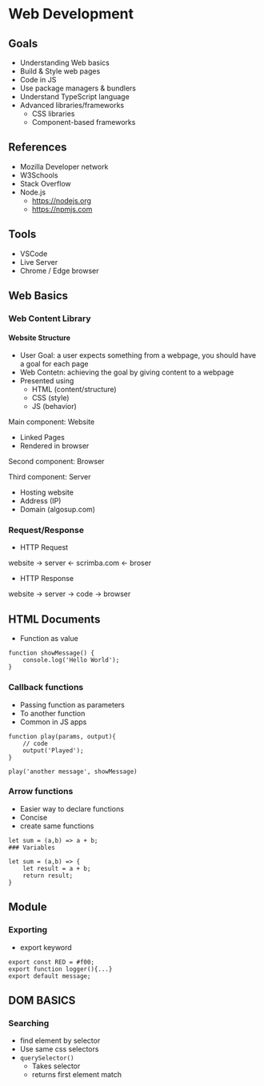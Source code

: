 # Web Development

## Goals

- Understanding Web basics
- Build & Style web pages
- Code in JS
- Use package managers & bundlers
- Understand TypeScript language
- Advanced libraries/frameworks
  - CSS libraries
  - Component-based frameworks

## References

- Mozilla Developer network
- W3Schools
- Stack Overflow
- Node.js
  - https://nodejs.org
  - https://npmjs.com

## Tools

- VSCode
- Live Server
- Chrome / Edge browser

## Web Basics

### Web Content Library

#### Website Structure

- User Goal: a user expects something from a webpage, you should have a goal for each page
- Web Contetn: achieving the goal by giving content to a webpage
- Presented using
  - HTML (content/structure)
  - CSS (style)
  - JS (behavior)

Main component: Website

- Linked Pages
- Rendered in browser

Second component: Browser

Third component: Server

- Hosting website
- Address (IP)
- Domain (algosup.com)

### Request/Response

- HTTP Request

website -> server <- scrimba.com <- broser

- HTTP Response

website -> server -> code -> browser

## HTML Documents

- Function as value

```JS
function showMessage() {
    console.log('Hello World');
}
```

### Callback functions

- Passing function as parameters
- To another function
- Common in JS apps

```JS
function play(params, output){
    // code
    output('Played');
}

play('another message', showMessage)
```

### Arrow functions

- Easier way to declare functions
- Concise
- create same functions

```JS
let sum = (a,b) => a + b;
### Variables

let sum = (a,b) => {
    let result = a + b;
    return result;
}
```

## Module 

### Exporting

- export keyword

```JS
export const RED = #f00;
export function logger(){...}
export default message;
```

## DOM BASICS

### Searching

- find element by selector 
- Use same css selectors 
- `querySelector()`
  - Takes selector
  - returns first element match